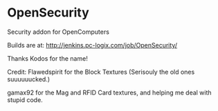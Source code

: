 OpenSecurity
============

Security addon for OpenComputers

Builds are at: http://jenkins.pc-logix.com/job/OpenSecurity/

Thanks Kodos for the name!


Credit:
Flawedspirit for the Block Textures (Serisouly the old ones suuuuuucked.)

gamax92 for the Mag and RFID Card textures, and helping me deal with stupid code.
